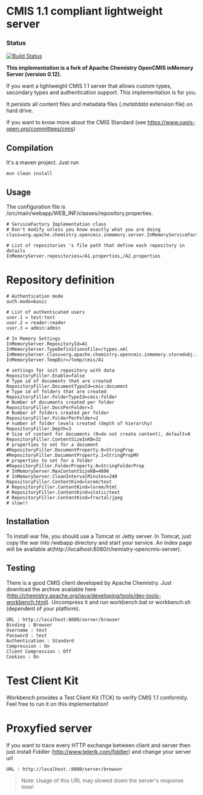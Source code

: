 # CMIS 1.1 compliant lightweight server #
### Status
[![Build Status](https://travis-ci.org/johanlelan/lightweightCMISserver.svg?branch=master)](https://travis-ci.org/johanlelan/lightweightCMISserver)

**This implementation is a fork of Apache Chemistry OpenCMIS inMemory Server (version 0.12).**

If you want a lightweight CMIS 1.1 server that allows custom types, secondary types and authentication support. This implementation is for you.

It persists all content files and metadata files (*.metatdata* extension file) on hard drive. 

If you want to know more about the CMIS Standard (see https://www.oasis-open.org/committees/cmis)

## Compilation ##
It's a maven project. Just run
    
    mvn clean install

## Usage ##
The configuration file is /src/main/webapp/WEB_INF/classes/repository.properties.

	# ServiceFactory Implementation class
	# Don't modify unless you know exactly what you are doing	
	class=org.apache.chemistry.opencmis.inmemory.server.InMemoryServiceFactoryImpl

	# List of repositories 's file path that define each repository in details  
	InMemoryServer.repositories=/A1.properties,/A2.properties

Repository definition
==============

	# Authentication mode
	auth.mode=basic

	# List of authenticated users
	user.1 = test:test
	user.2 = reader:reader
	user.3 = admin:admin
	
	# In Memory Settings
	InMemoryServer.RepositoryId=A1
	InMemoryServer.TypeDefinitionsFile=/types.xml
	InMemoryServer.Class=org.apache.chemistry.opencmis.inmemory.storedobj.impl.StoreManagerImpl
	InMemoryServer.TempDir=/temp/cmis/A1

	# settings for init repository with data
	RepositoryFiller.Enable=false
	# Type id of documents that are created
	RepositoryFiller.DocumentTypeId=cmis:document
	# Type id of folders that are created
	RepositoryFiller.FolderTypeId=cmis:folder
	# Number of documents created per folder
	RepositoryFiller.DocsPerFolder=3
	# Number of folders created per folder
	RepositoryFiller.FolderPerFolder=2
	# number of folder levels created (depth of hierarchy)
	RepositoryFiller.Depth=3
	# Size of content for documents (0=do not create content), default=0
	RepositoryFiller.ContentSizeInKB=32
	# properties to set for a document
	#RepositoryFiller.DocumentProperty.0=StringProp
	#RepositoryFiller.DocumentProperty.1=StringPropMV
	# properties to set for a folder
	#RepositoryFiller.FolderProperty.0=StringFolderProp
	# InMemoryServer.MaxContentSizeKB=4096
	# InMemoryServer.CleanIntervalMinutes=240
	RepositoryFiller.ContentKind=lorem/text
	# RepositoryFiller.ContentKind=lorem/html
	# RepositoryFiller.ContentKind=static/text
	# RepositoryFiller.ContentKind=fractal/jpeg
	# slow!! 
 
 

## Installation ##
To install war file, you should use a Tomcat or Jetty server. 
In Tomcat, just copy the war into /webapp directory and start your service. 
An index page will be available at(http://localhost:8080/chemistry-opencmis-server).

## Testing ##
There is a good CMIS client developed by Apache Chemistry. 
Just download the archive available here (http://chemistry.apache.org/java/developing/tools/dev-tools-workbench.html). 
Uncompress it and run workbench.bat or workbench.sh (dependent of your platform).
    
    URL : http://localhost:8080/server/browser
    Binding : Browser
    Username : test
    Password : test
    Authentication : Standard
    Compression : On
    Client Compression : Off
    Cookies : On

Test Client Kit
==========
Workbench provides a Test Client Kit (TCK) to verify CMIS 1.1 conformity. Feel free to run it on this implementation!

Proxyfied server
=========
If you want to trace every HTTP exchange between client and server then just install Fiddler (http://www.telerik.com/fiddler) and change your server url
	
	URL : http://localhost.:8080/server/browser


> Note: Usage of this URL may slowed down the server's response time! 
